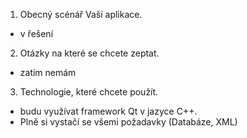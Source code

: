 1) Obecný scénář Vaší aplikace.
 - v řešení
2) Otázky na které se chcete zeptat.
 - zatím nemám
3) Technologie, které chcete použít.
 - budu využívat framework Qt v jazyce C++.
 - Plně si vystačí se všemi požadavky (Databáze, XML) 
